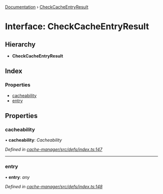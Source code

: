 [Documentation](../README.md) › [CheckCacheEntryResult](checkcacheentryresult.md)

# Interface: CheckCacheEntryResult

## Hierarchy

* **CheckCacheEntryResult**

## Index

### Properties

* [cacheability](checkcacheentryresult.md#cacheability)
* [entry](checkcacheentryresult.md#entry)

## Properties

###  cacheability

• **cacheability**: *Cacheability*

*Defined in [cache-manager/src/defs/index.ts:147](https://github.com/badbatch/graphql-box/blob/2410fc32/packages/cache-manager/src/defs/index.ts#L147)*

___

###  entry

• **entry**: *any*

*Defined in [cache-manager/src/defs/index.ts:148](https://github.com/badbatch/graphql-box/blob/2410fc32/packages/cache-manager/src/defs/index.ts#L148)*
